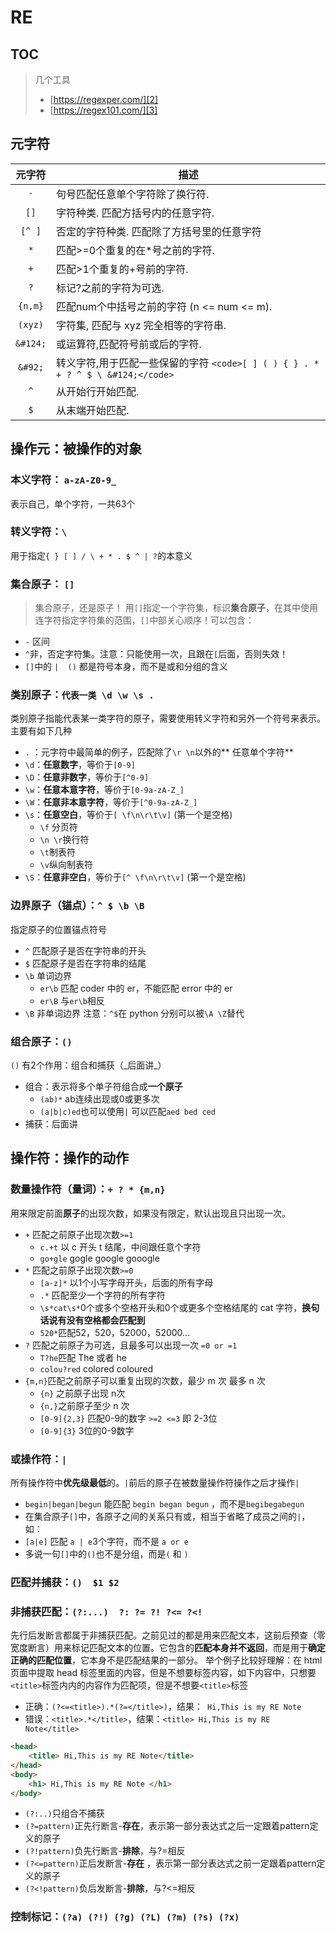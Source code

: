 # RE
[TOC]()
---
> 几个工具
> - [https://regexper.com/][2]
> -  [https://regex101.com/][3]

## 元字符

|元字符|描述|
|:----:|----|
|`·`|句号匹配任意单个字符除了换行符.|
|`[]`|字符种类. 匹配方括号内的任意字符.|
| `[^ ]`|否定的字符种类. 匹配除了方括号里的任意字符|
|`*`|匹配\>=0个重复的在\*号之前的字符.|
|`+`|匹配\>1个重复的+号前的字符.
|`?` |标记?之前的字符为可选.|
|`{n,m}`|匹配num个中括号之前的字符 (n \<= num \<= m).|
| `(xyz)`|字符集, 匹配与 xyz 完全相等的字符串.|
|`&#124;`|或运算符,匹配符号前或后的字符.|
|`&#92;`|转义字符,用于匹配一些保留的字符 `<code>[ ] ( ) { } . * + ? ^ $ \ &#124;</code>`|
|`^`|从开始行开始匹配.|
|`$`|从末端开始匹配.|

## 操作元：被操作的对象
### 本义字符： `a-zA-Z0-9_`
表示自己，单个字符，一共63个
### 转义字符：`\`
用于指定`{ } [ ] / \ + * . $ ^ | ?`的本意义
### 集合原子： `[]`
> 集合原子，还是原子！
用`[]`指定一个字符集，标识**集合原子**，在其中使用连字符指定字符集的范围，`[]`中部关心顺序！可以包含：
- `-` 区间
- `^`非，否定字符集。注意：只能使用一次，且跟在`[`后面，否则失效！
- `[]`中的 `|  ()` 都是符号本身，而不是或和分组的含义

### 类别原子：`代表一类 \d \w \s .`
 类别原子指能代表某一类字符的原子，需要使用转义字符和另外一个符号来表示。主要有如下几种
- `.` ：元字符中最简单的例子，匹配除了`\r \n`以外的** 任意单个字符**
- `\d`：**任意数字**，等价于`[0-9]`
- `\D`：**任意非数字**，等价于`[^0-9]`
- `\w`：**任意本意字符**，等价于`[0-9a-zA-Z_]`
- `\W`：**任意非本意字符**，等价于`[^0-9a-zA-Z_]`
- `\s`：**任意空白**，等价于`[ \f\n\r\t\v]` (第一个是空格)
	- `\f` 分页符
	- `\n \r`换行符
	- `\t`制表符
	- `\v`纵向制表符
- `\S`：**任意非空白**，等价于`[^ \f\n\r\t\v]` (第一个是空格)
### 边界原子（锚点）：`^ $ \b \B`
指定原子的位置锚点符号
- `^` 匹配原子是否在字符串的开头
- `$` 匹配原子是否在字符串的结尾
- `\b` 单词边界
	- `er\b`  匹配 coder 中的 er，不能匹配 error 中的 er
	- `er\B` 与`er\b`相反
- `\B` 非单词边界
注意：`^$`在 python 分别可以被`\A \Z`替代
### 组合原子：`()`
`()` 有2个作用：组合和捕获（\_后面讲\_）
- 组合：表示将多个单子符组合成**一个原子**
	- `(ab)*` ab连续出现或0或更多次
	- `(a|b|c)ed`也可以使用`|`   可以匹配`aed bed ced`
- 捕获：后面讲
## 操作符：操作的动作
### 数量操作符（量词）：`+ ? * {m,n}`
用来限定前面**原子**的出现次数，如果没有限定，默认出现且只出现一次。
- `+` 匹配之前原子出现次数`>=1`
	- `c.+t` 以 c 开头 t 结尾，中间跟任意个字符
	- `go+gle` gogle google gooogle
- `*` 匹配之前原子出现次数`>=0`
	- `[a-z]*` 以1个小写字母开头，后面的所有字母
	- `.*` 匹配至少一个字符的所有字符
	- `\s*cat\s*`0个或多个空格开头和0个或更多个空格结尾的 cat 字符，**换句话说有没有空格都会匹配到**
	- `520*`匹配52，520，52000，52000...
- `?` 匹配之前原子为可选，且最多可以出现一次 `=0 or =1`
	- `T?he`匹配 The 或者 he
	- `colou?red` colored coloured
- `{m,n}`匹配之前原子可以重复出现的次数，最少 m 次 最多 n 次
	- `{n}` 之前原子出现 n次
	- `{n,}`之前原子至少 n 次
	- `[0-9]{2,3}`  匹配0-9的数字  `>=2 <=3` 即 2-3位
	-  `[0-9]{3}`  3位的0-9数字
### 或操作符：`|`
所有操作符中**优先级最低**的。`|`前后的原子在被数量操作符操作之后才操作`|`
- `begin|began|begun` 能匹配 `begin began begun` ，而不是`begibegabegun`
- 在集合原子`[]`中，各原子之间的关系只有或，相当于省略了成员之间的`|`，如：
- `[a|e]` 匹配 `a | e`3个字符，而不是 `a or e`
- 多说一句`[]`中的`()`也不是分组，而是`(` 和 `)`
### 匹配并捕获：`()  $1 $2`
### 非捕获匹配：`(?:...)  ?: ?= ?! ?<= ?<! `
先行后发断言都属于非捕获匹配。之前见过的都是用来匹配文本，这前后预查（零宽度断言）用来标记匹配文本的位置。它包含的**匹配本身并不返回**，而是用于**确定正确的匹配位置**，它本身不是匹配结果的一部分。
举个例子比较好理解：在 html 页面中提取 head 标签里面的内容，但是不想要标签内容，如下内容中，只想要`<title>`标签内内的内容作为匹配项，但是不想要`<title>`标签
- 正确：`(?<=<title>).*(?=</title>)`，结果：` Hi,This is my RE Note`
- 错误：`<title>.*</title>`，结果：`<title> Hi,This is my RE Note</title>`
```html
<head>
	<title> Hi,This is my RE Note</title>
</head>
<body>
	<h1> Hi,This is my RE Note </h1>
</body>
```
- `(?:..)`只组合不捕获
- `(?=pattern)`正先行断言-**存在**，表示第一部分表达式之后一定跟着pattern定义的原子
- `(?!pattern)`负先行断言-**排除**，与?=相反
- `(?<=pattern)`正后发断言-**存在** ，表示第一部分表达式之前一定跟着pattern定义的原子
- `(?<!pattern)`负后发断言-**排除**，与?\<=相反
### 控制标记：`(?a) (?!) (?g) (?L) (?m) (?s) (?x)`

[2]:	https://regexper.com/
[3]:	https://regex101.com/
